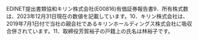 EDINET提出書類協和キリン株式会社(E00816)有価証券報告書9．所有株式数は、2023年12月31日現在の数値を記載しています。10．キリン株式会社は、2019年7月1日付で当社の親会社であるキリンホールディングス株式会社に吸収合併されています。11．取締役芳賀裕子の戸籍上の氏名は林裕子です。  